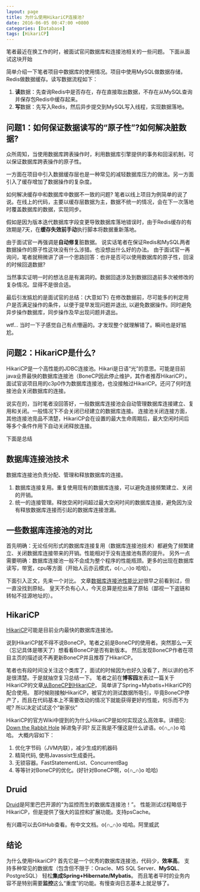 ```yaml
---
layout: page
title: 为什么使用HikariCP连接池?
date: 2016-06-05 00:47:00 +0800
categories: [Database]
tags: [HikariCP]
---
```


笔者最近在换工作的时，被面试官问数据库和连接池相关的一些问题。
下面从面试这块开始

简单介绍一下笔者项目中数据库的使用情况。项目中使用MySQL做数据存储，Redis做数据缓存。读写数据流程如下：

 1. **读**数据：先查询Redis中是否存在，存在直接取出数据，不存在从MySQL查询并保存包Redis中缓存起来。
 2. **写**数据：先写入Redis，然后异步提交到MySQL写入线程，实现数据落地。

## 问题1：如何保证数据读写的“原子性”?如何解决脏数据?

众所周知，当使用数据库跨表操作时，利用数据库引擎提供的事务和回滚机制，可以保证数据库跨表操作的原子性。

一方面在项目中引入数据缓存层也是一种常见的减轻数据库压力的做法。另一方面引入了缓存增加了数据操作的复杂度。

如何解决缓存中和数据库中数据不一致的问题?
笔者以线上项目为例简单的说了说。在线上的代码，主要以缓存层数据为主，数据不统一的情况，会在下一次落地时覆盖数据库的数据，实现同步。

假如是因为版本迭代数据库字段变更导致数据库落地错误时，由于Redis缓存的有效期是7天，在**缓存失效前手动**执行脚本将数据重新落地。

由于面试官一再强调是**自动修复**脏数据。
说实话笔者在保证Redis和MySQL两者数据操作的原子性这块没有什么涉猎。也没想出什么好的办法。
由于面试官一再询问，笔者就稍微讲了讲一个思路回答：也许是否可以使用数据库的原子性，回滚的时候回退数据?

当然事实证明一时的想法总是有漏洞的。数据回退涉及到数据回退前多次被修改的复杂情况。显得不是很合适。

最后引发尴尬的是面试官的总结：(大意如下)
在修改数据前，尽可能多的判定用户是否满足操作的条件，以便于提早发现问题并退出, 以避免数据操作。同时避免异步操作数据库，同步操作及早出现问题并退出。

wtf...  当时一下子感觉自己有点懵逼的。才发现整个就理解错了。瞬间也是好尴尬。

## 问题2：HikariCP是什么?

HikariCP是一个高性能的JDBC连接池。Hikari是日语“光”的意思。可能是目前java业界最快的数据库连接池（BoneCP因此停止维护，其作者推荐HikariCP）。
面试官说项目用的c3p0作为数据库连接池，也没接触过HikariCP。还问了何时连接池会关闭数据库的连接。

说实在的，当时笔者没回答好，一般数据库连接池会自动管理数据库连接建立、复用和关闭。一般情况下不会关闭已经建立的数据库连接。
连接池关闭连接方面，其他连接池竞品不清楚，HikariCP会在设置的最大生命周期后，最大空闲时间后等多个条件作用下自动关闭释放连接。

下面是总结

## 数据库连接池技术

数据库连接池负责分配、管理和释放数据库的连接。

 1. 数据库连接复用。重复使用现有的数据库连接，可以避免连接频繁建立、关闭的开销。
 2. 统一的连接管理。释放空闲时间超过最大空闲时间的数据库连接，避免因为没有释放数据库连接而引起的数据库连接泄漏。

## 一些数据库连接池的对比

首先明确：无论任何形式的数据库连接复用（数据库连接池技术）都避免了频繁建立、关闭数据库连接带来的开销。性能相对于没有连接池有质的提升。
另外一点需要明确：数据库连接池一般不会成为整个程序的性能瓶颈。更多的出现在数据库读写，带宽，cpu等方面（开始人云亦云模式，o(∩_∩)o 哈哈）。

下面引入正文，先来一个对比。
文章[数据库连接池性能比对](http://freeman1.iteye.com/blog/2268874)很早之前看到过，但一直没找到原帖。
皇天不负有心人，今天总算是挖出来了原帖（鄙视一下盗链和转帖不挂源地址的）。

## HikariCP

[HikariCP](https://github.com/brettwooldridge/HikariCP)可能是目前业内最快的数据库连接池。

说到HikariCP就不得不说BoneCP。笔者之前是BoneCP的使用者。突然那么一天（忘记具体是哪天了）想看看BoneCP是否有新版本。
然后发现BoneCP作者在项目主页的描述说不再更新BoneCP并且推荐了HikariCP。

笔者也有段时间没关注这个类库了，面试的时候因为也好久没看了，所以讲的也不是很清楚。于是就抽空复习总结一下。
笔者之前在**博客园**发表过一篇关于HikariCP的文章[从BoneCP到HikariCP](http://www.cnblogs.com/zou90512/p/4044818.html)，
简单讲了Spring+Mybatis+HikariCP的配合使用。
那时候刚接触HikariCP，被官方的测试数据所吸引，毕竟BoneCP停产了，而且在代码基本上不需要改动的情况下就能获得更好的性能，何乐而不为呢? 所以决定试试这个“新家伙”

HikariCP的官方Wiki中提到的为什么HikariCP是如何实现这么高效率。详细见:
[Down the Rabbit Hole](https://github.com/brettwooldridge/HikariCP/wiki/Down-the-Rabbit-Hole)
掉进兔子洞? 反正我是不懂这是什么谚语。o(∩_∩)o 哈哈。
大概内容如下：

 1. 优化字节码（JVM内联），减少生成的机器码
 2. 精简代码, 使用Javassist生成委托。
 3. 无锁容器。FastStatementList、ConcurrentBag
 4. 等等针对BoneCP的优化。(好针对BoneCP啊，o(∩_∩)o 哈哈)

## Druid

[Druid](https://github.com/alibaba/druid)是阿里巴巴开源的“为监控而生的数据库连接池！”。
性能测试过程略低于HikariCP，但是提供了强大的监控和扩展功能。支持psCache。

有兴趣可以去GitHub查看。有中文文档。o(∩_∩)o 哈哈。阿里威武

## 结论

为什么使用HikariCP?
首先它是一个优秀的数据库连接池，代码少，**效率高**。
支持多种常见的数据库（包含但不限于：Oracle、MS SQL Server、**MySQL**、PostgreSQL）
轻松**集成Spring+Hibernate/Mybatis**。
而且笔者平时的业务内容不是特别需要**监控**这么“重度”的功能。有慢查询日志基本上就足够了。










